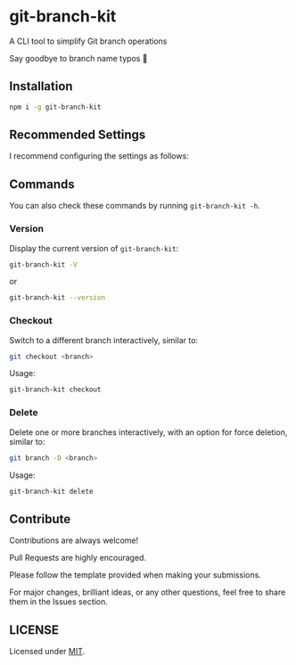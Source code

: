 # git-branch-kit

A CLI tool to simplify Git branch operations

Say goodbye to branch name typos 👋

## Installation

```sh
npm i -g git-branch-kit
```

## Recommended Settings

I recommend configuring the settings as follows:

## Commands

You can also check these commands by running `git-branch-kit -h`.

### Version

Display the current version of `git-branch-kit`:

```sh
git-branch-kit -V
```

or

```sh
git-branch-kit --version
```

### Checkout

Switch to a different branch interactively, similar to:

```sh
git checkout <branch>
```

Usage:

```sh
git-branch-kit checkout
```

### Delete

Delete one or more branches interactively, with an option for force deletion, similar to:

```sh
git branch -D <branch>
```

Usage:

```sh
git-branch-kit delete
```

## Contribute

Contributions are always welcome!

Pull Requests are highly encouraged.

Please follow the template provided when making your submissions.

For major changes, brilliant ideas, or any other questions, feel free to share them in the Issues section.

## LICENSE

Licensed under [MIT](./LICENSE).

